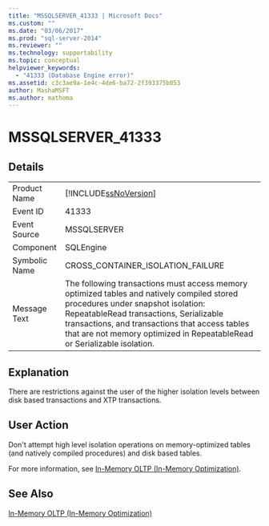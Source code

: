 ```yaml
---
title: "MSSQLSERVER_41333 | Microsoft Docs"
ms.custom: ""
ms.date: "03/06/2017"
ms.prod: "sql-server-2014"
ms.reviewer: ""
ms.technology: supportability
ms.topic: conceptual
helpviewer_keywords: 
  - "41333 (Database Engine error)"
ms.assetid: c3c3ae9a-1e4c-4de6-ba72-2f393375b053
author: MashaMSFT
ms.author: mathoma
---
```

# MSSQLSERVER_41333
    
## Details  
  
|||  
|-|-|  
|Product Name|[!INCLUDE[ssNoVersion](../../includes/ssnoversion-md.md)]|  
|Event ID|41333|  
|Event Source|MSSQLSERVER|  
|Component|SQLEngine|  
|Symbolic Name|CROSS_CONTAINER_ISOLATION_FAILURE|  
|Message Text|The following transactions must access memory optimized tables and natively compiled stored procedures under snapshot isolation: RepeatableRead transactions, Serializable transactions, and transactions that access tables that are not memory optimized in RepeatableRead or Serializable isolation.|  
  
## Explanation  
 There are restrictions against the user of the higher isolation levels between disk based transactions and XTP transactions.  
  
## User Action  
 Don't attempt high level isolation operations on memory-optimized tables (and natively compiled procedures) and disk based tables.  
  
 For more information, see [In-Memory OLTP &#40;In-Memory Optimization&#41;](../in-memory-oltp/in-memory-oltp-in-memory-optimization.md).  
  
## See Also  
 [In-Memory OLTP &#40;In-Memory Optimization&#41;](../in-memory-oltp/in-memory-oltp-in-memory-optimization.md)  
  
  
